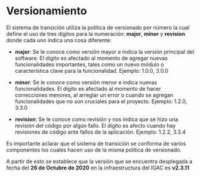 # Versionamiento

El sistema de transición utiliza la política de versionado por número la cual define el uso de tres dígitos para la numeración: **major**, **minor** y **revision** donde cada uno indica una cosa diferente:

- **major**: 
  Se le conoce como versión mayor e indica la versión principal del software. El dígito es afectado al momento de agregar nuevas funcionalidades importantes, tales como un nuevo módulo o característica clave para la funcionalidad. Ejemplo: 1.0.0, 3.0.0	

- **minor**: 
  Se le conoce como versión menor e indica nuevas funcionalidades. El dígito es afectado al momento de hacer correcciones menores, al arreglar un error o cuando se agregan funcionalidades que no son cruciales para el proyecto. Ejemplo: 1.2.0, 3.3.0

- **revision**: 
  Se le conoce como revisión y nos indica que se hizo una revisión del código por algún fallo. El dígito es afecto cuando hay revisiones de código ante fallos de la aplicación. Ejemplo: 1.2.2, 3.3.4

  

Es importante aclarar que el sistema de transición se conforma de varios componentes los cuales hacen uso de la misma política de versionado.

A partir de esto se establece que la versión que se encuentra desplegada a fecha del **26 de Octubre de 2020** en la infraestructura del IGAC es **v2.3.11**
